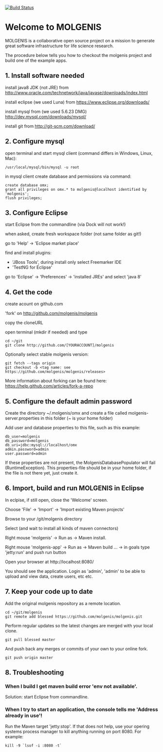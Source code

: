 [![Build Status](http://www.molgenis.org/jenkins/buildStatus/icon?job=molgenis)](http://www.molgenis.org/jenkins/job/molgenis/)

# Welcome to MOLGENIS

MOLGENIS is a collaborative open source project on a mission to generate great software infrastructure for life science research. 

The procedure below tells you how to checkout the molgenis project and build one of the example apps.

## 1. Install software needed

install java8 JDK (not JRE) from http://www.oracle.com/technetwork/java/javase/downloads/index.html

install eclipse (we used Luna) from https://www.eclipse.org/downloads/

install mysql from (we used 5.6.23 DMG) http://dev.mysql.com/downloads/mysql/

install git from http://git-scm.com/download/

## 2. Configure mysql

open terminal and start mysql client (command differs in Windows, Linux, Mac): 

    /usr/local/mysql/bin/mysql -u root

in mysql client create database and permissions via command:

    create database omx;
    grant all privileges on omx.* to molgenis@localhost identified by 'molgenis';
    flush privileges;

## 3. Configure Eclipse

start Eclipse from the commandline (via Dock will not work!)

when asked, create fresh workspace folder (not same folder as git!)

go to 'Help' -> 'Eclipse market place'

find and install plugins:
* 'JBoss Tools', during install only select Freemarker IDE
* 'TestNG for Eclipse'

go to 'Eclipse' -> 'Preferences' -> 'installed JREs' and select 'java 8'

## 4. Get the code

create acount on github.com 

'fork' on http://github.com/molgenis/molgenis

copy the cloneURL

open terminal (mkdir if needed) and type 

    cd ~/git 
    git clone http://github.com/[YOURACCOUNT]/molgenis
    
Optionally select stable molgenis version:

    git fetch --tags origin
    git checkout -b <tag name: see https://github.com/molgenis/molgenis/releases>

More information about forking can be found here: https://help.github.com/articles/fork-a-repo

## 5. Configure the default admin password

Create the directory ~/.molgenis/omx and create a file called molgenis-server.properties in this folder (~ is your home folder)

Add user and database properties to this file, such as this example:

    db_user=molgenis
    db_password=molgenis
    db_uri=jdbc:mysql://localhost/omx
    admin.password=admin
    user.password=admin

If these properties are not present, the MolgenisDatabasePopulator will fail (RuntimeException). This properties-file should be in your home folder, if the file is not there yet, just create it.

## 6. Import, build and run MOLGENIS in Eclipse

In eclpise, if still open, close the 'Welcome' screen.

Choose 'File' -> 'Import' -> 'Import existing Maven projects'

Browse to your /git/molgenis directory 

Select (and wait to install all kinds of maven connectors)

Right mouse 'molgenis' -> Run as -> Maven install.

Right mouse 'molgenis-app' -> Run as -> Maven build ... -> in goals type 'jetty:run' and push run button

Open your browser at http://localhost:8080/

You should see the application. Login as 'admin', 'admin' to be able to upload and view data, create users, etc etc.

## 7. Keep your code up to date

Add the original molgenis repository as a remote location.

    cd ~/git/molgenis
    git remote add blessed https://github.com/molgenis/molgenis.git
    
Perform regular updates so the latest changes are merged with your local clone.

    git pull blessed master
    
And push back any merges or commits of your own to your online fork.

    git push origin master

## 8. Troubleshooting

### When I build I get maven build error 'env not available'. 

Solution: start Eclipse from commandline.

### When I try to start an application, the console tells me 'Address already in use'!

Run the Maven target 'jetty:stop'. If that does not help, use your opering systems process manager to kill anything running on port 8080. For example:

    kill -9 `lsof -i :8080 -t`



    
